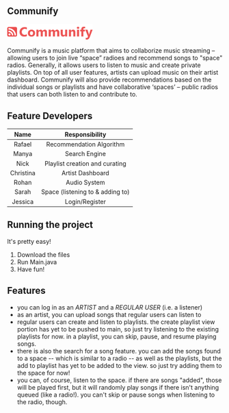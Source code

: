 ## Communify
<p float="left">
  <img src="https://github.com/CSC207-2022F-UofT/course-project-team-communify/blob/main/src/main/java/View/assets/logo_red_full.png" width="200" />
</p>

Communify is a music platform that aims to collaborize music streaming – allowing users to join live “space” radioes and recommend songs to "space" radios. Generally, it allows users to listen to music and create private playlists. On top of all user features, artists can upload music on their artist dashboard. Communify will also provide recommendations based on the individual songs or playlists and have collaborative ‘spaces’ – public radios that users can both listen to and contribute to.

## Feature Developers
| Name  | Responsibility |
| :-------------: | :-------------: |
| Rafael | Recommendation Algorithm |
| Manya  | Search Engine  |
| Nick | Playlist creation and curating |
| Christina| Artist Dashboard  |
| Rohan | Audio System |
| Sarah | Space (listening to & adding to) |
| Jessica | Login/Register |

## Running the project
It's pretty easy!
1. Download the files
2. Run Main.java
3. Have fun!

## Features
- you can log in as an _ARTIST_ and a _REGULAR USER_ (i.e. a listener)
- as an artist, you can upload songs that regular users can listen to
- regular users can create and listen to playlists. the create playlist view portion has yet to be pushed to main, so just try listening to the existing playlists for now. in a playlist, you can skip, pause, and resume playing songs. 
- there is also the search for a song feature. you can add the songs found to a space -- which is similar to a radio -- as well as the playlists, but the add to playlist has yet to be added to the view. so just try adding them to the space for now!
- you can, of course, listen to the space. if there are songs "added", those will be played first, but it will randomly play songs if there isn't anything queued (like a radio!). you can't skip or pause songs when listening to the radio, though.
